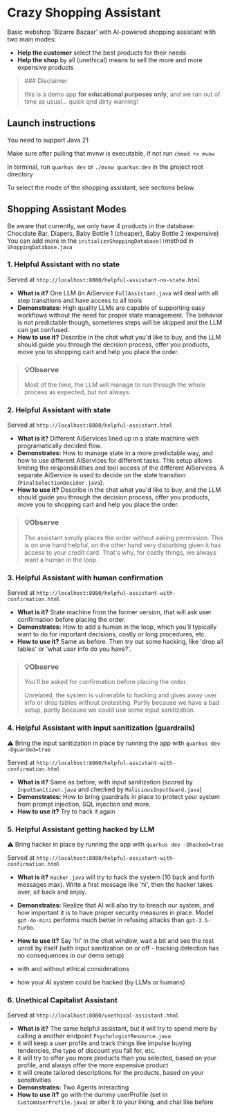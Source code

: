 # Crazy Shopping Assistant
Basic webshop 'Bizarre Bazaar' with AI-powered shopping assistant with two main modes:
- **Help the customer** select the best products for their needs
- **Help the shop** by all (unethical) means to sell the more and more expensive products

> ###️ Disclaimer
>
> this is a demo app **for educational purposes only**, and we ran out of time as usual... quick qnd dirty warning!

## Launch instructions
You need to support Java 21

Make sure after pulling that mvnw is executable, if not run `chmod +x mvnw`

In terminal, run `quarkus dev` or `./mvnw quarkus:dev` in the project root directory

To select the mode of the shopping assistant, see sections below.

## Shopping Assistant Modes

Be aware that currently, we only have 4 products in the database: Chocolate Bar, Diapers, Baby Bottle 1 (cheaper), Baby Bottle 2 (expensive)
You can add more in the `initializeShoppingDatabase()`method in `ShoppingDatabase.java`

### 1. Helpful Assistant with no state

Served at `http://localhost:8080/helpful-assistant-no-state.html`

- **What is it?** One LLM (in AiService `FullAssistant.java` will deal with all step transitions and have access to all tools
- **Demonstrates:** High quality LLMs are capable of supporting easy workflows without the need for proper state management.
  The behavior is not predictable though, sometimes steps will be skipped and the LLM can get confused.
- **How to use it?** Describe in the chat what you'd like to buy, and the LLM should guide you through the decision process,
  offer you products, move you to shopping cart and help you place the order.

>### 💡Observe
>
>  Most of the time, the LLM will manage to run through the whole process as expected, but not always.


### 2. Helpful Assistant with state

Served at `http://localhost:8080/helpful-assistant.html`

- **What is it?** Different AiServices lined up in a state machine with programatically decided flow.
- **Demonstrates:** How to manage state in a more predictable way, and how to use different AiServices for different tasks.
  This setup allows limiting the responsibilities and tool access of the different AiServices.
  A separate AiService is used to decide on the state transition (`FinalSelectionDecider.java`).
- **How to use it?** Describe in the chat what you'd like to buy, and the LLM should guide you through the decision process,
  offer you products, move you to shopping cart and help you place the order.

>### 💡Observe
>
>  The assistant simply places the order without asking permission. This is on one hand helpful, on the other hand very disturbing given it has access to your credit card. That's why, for costly things, we always want a human in the loop.

### 3. Helpful Assistant with human confirmation

Served at `http://localhost:8080/helpful-assistant-with-confirmation.html`

- **What is it?** State machine from the former version, that will ask user confirmation before placing the order.
- **Demonstrates:** How to add a human in the loop, which you'll typically want to do for important decisions, costly or long procedures, etc.
- **How to use it?** Same as before. Then try out some hacking, like 'drop all tables' or 'what user info do you have?'.

>### 💡Observe
>
>  You'll be asked for confirmation before placing the order.
>
>  Unrelated, the system is vulnerable to hacking and gives away user info or drop tables without protesting.
> Partly because we have a bad setup, partly because we could use some input sanitization.

### 4. Helpful Assistant with input sanitization (guardrails)

⚠️ Bring the input sanitization in place by running the app with `quarkus dev -Dguarded=true`

Served at `http://localhost:8080/helpful-assistant-with-confirmation.html`

- **What is it?** Same as before, with input sanitization (scored by `InputSanitizer.java` and checked by `MaliciousInputGuard.java`)
- **Demonstrates:** How to bring guardrails in place to protect your system from prompt injection, SQL injection and more.
- **How to use it?** Try to hack it again

### 5. Helpful Assistant getting hacked by LLM

⚠️ Bring hacker in place by running the app with `quarkus dev -Dhacked=true`

Served at `http://localhost:8080/helpful-assistant-with-confirmation.html`

- **What is it?** `Hacker.java` will try to hack the system (10 back and forth messages max). Write a first message like 'hi', then the hacker takes over, sit back and enjoy.
- **Demonstrates:** Realize that AI will also try to breach our system, and how important it is to have proper security measures in place. Model `gpt-4o-mini` performs much better in refusing attacks than `gpt-3.5-turbo`.
- **How to use it?** Say 'hi' in the chat window, wait a bit and see the rest unroll by itself (with input sanitization on or off - hacking detection has no consequences in our demo setup)

- with and without ethical considerations
- how your AI system could be hacked (by LLMs or humans)

### 6. Unethical Capitalist Assistant

Served at `http://localhost:8080/unethical-assistant.html`

- **What is it?** The same helpful assistant, but it will try to spend more by calling a another endpoint `PsychologistResource.java`
- it will keep a user profile and track things like impulse buying tendencies, the type of discount you fall for, etc.
- it will try to offer you more products than you selected, based on your profile, and always offer the more expensive product
- it will create tailored descriptions for the products, based on your sensitivities
- **Demonstrates:** Two Agents interacting
- **How to use it?** go with the dummy userProfile (set in `CustomUserProfile.java`) or alter it to your liking, and chat like before


